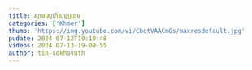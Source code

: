 ```yaml
---
title: ស្នាមស្នេហ៍សមុទ្ររាម
categories: ['Khmer']
thumb: 'https://img.youtube.com/vi/CbqtVAACmGs/maxresdefault.jpg'
pudate: 2024-07-12T19:10:48
videos: 2024-07-13-19-09-55
author: tin-sokhavuth
---
```

